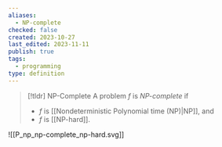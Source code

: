 ```yaml
---
aliases:
  - NP-complete
checked: false
created: 2023-10-27
last_edited: 2023-11-11
publish: true
tags:
  - programming
type: definition
---
```

>[!tldr] NP-Complete
>A problem $f$ is *NP-complete* if
>- $f$ is [[Nondeterministic Polynomial time (NP)|NP]], and
>- $f$ is [[NP-hard]].

![[P_np_np-complete_np-hard.svg]]
